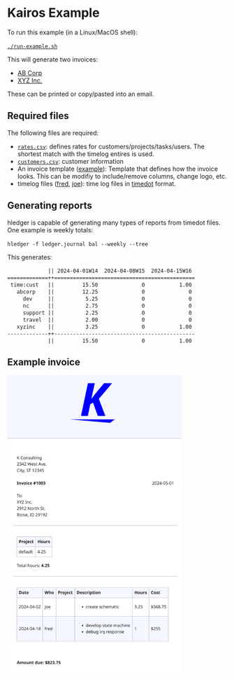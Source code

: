 # Kairos Example

To run this example (in a Linux/MacOS shell):

[`./run-example.sh`](run-example.sh)

This will generate two invoices:

- [AB Corp](https://kairosdotapp.github.io/kairos/example/2024-04_time-cust-abcorp.html)
- [XYZ Inc.](https://kairosdotapp.github.io/kairos/example/2024-04_time-cust-xyzinc.html)

These can be printed or copy/pasted into an email.

## Required files

The following files are required:

- [`rates.csv`](rates.csv): defines rates for customers/projects/tasks/users.
  The shortest match with the timelog entires is used.
- [`customers.csv`](customers.csv): customer information
- An invoice template ([example](../invoice.tpl)): Template that defines how the
  invoice looks. This can be modifiy to include/remove columns, change logo,
  etc.
- timelog files ([fred](fred.timedot), [joe](joe.timedot)): time log files in
  [timedot](https://hledger.org/dev/hledger.html#timedot) format.

## Generating reports

hledger is capable of generating many types of reports from timedot files. One
example is weekly totals:

`hledger -f ledger.journal bal --weekly --tree`

This generates:

```
             || 2024-04-01W14  2024-04-08W15  2024-04-15W16
=============++=============================================
 time:cust   ||         15.50              0           1.00
   abcorp    ||         12.25              0              0
     dev     ||          5.25              0              0
     nc      ||          2.75              0              0
     support ||          2.25              0              0
     travel  ||          2.00              0              0
   xyzinc    ||          3.25              0           1.00
-------------++---------------------------------------------
             ||         15.50              0           1.00
```

## Example invoice

<img src="kairos-example-invoice.png" width="400">
